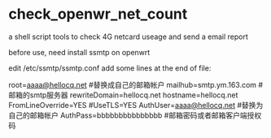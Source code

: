# check_openwr_net_count
a shell script tools to check 4G netcard useage and send a email report

before use, need install ssmtp on openwrt

edit /etc/ssmtp/ssmtp.conf add some lines at the end of file:

root=aaaa@hellocq.net       #替换成自己的邮箱帐户
mailhub=smtp.ym.163.com     #邮箱的smtp服务器
rewriteDomain=hellocq.net
hostname=hellocq.net
FromLineOverride=YES
#UseTLS=YES
AuthUser=aaaa@hellocq.net    #替换为自己的邮箱帐户
AuthPass=bbbbbbbbbbbbbbb    #邮箱密码或者邮箱客户端授权码
